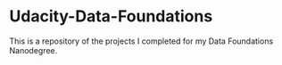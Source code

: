 # Udacity-Data-Foundations

This is a repository of the projects I completed for my Data Foundations Nanodegree.
